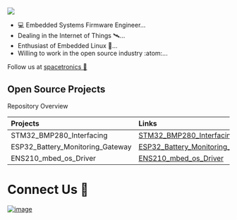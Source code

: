 # <h2 align="left">
<img src="https://readme-typing-svg.herokuapp.com/?lines=Hello+World+🌏;Here's+$uffiy@n+$h@ikh..;Nice+to+meet+you!&center=false&size=30">
</h2>

- 💻 Embedded Systems Firmware Engineer...
- Dealing in the Internet of Things 🛰️...
- Enthusiast of Embedded Linux 🐧...
- Willing to work in the open source industry :atom:...


Follow us at [spacetronics 🚀](https://www.instagram.com/spacetronics/?utm_source=ig_embed&ig_mid=Xa0hPwABAAEL-Spz_Xp0rviImpPD&hl=en)

## Open Source Projects
Repository Overview

|Projects    |Links|
|:-----------|:-------------|
|STM32_BMP280_Interfacing|[STM32_BMP280_Interfacing](https://github.com/suffiyanshaikh/STM32_BMP280_Interfacing)|
|ESP32_Battery_Monitoring_Gateway|[ESP32_Battery_Monitoring_Gateway](https://github.com/suffiyanshaikh/ESP32_Battery_Monitoring_Gateway.git)|
|ENS210_mbed_os_Driver|[ENS210_mbed_os_Driver](https://github.com/suffiyanshaikh/ENS210_mbed_os_Driver.git)|


# Connect Us 📡

[![image](https://user-images.githubusercontent.com/42150715/192160083-03186e43-848a-4144-9336-51a34516844e.png)](https://www.linkedin.com/in/suffiyan-shaikh-113287121)







<!--
**suffiyanshaikh/suffiyanshaikh** is a ✨ _special_ ✨ repository because its `README.md` (this file) appears on your GitHub profile.

Here are some ideas to get you started:

- :computer:	 Embedded Systems Firmware Engineer...
- 🌱 I’m currently learning ...
- 👯 I’m looking to collaborate on ...
- 🤔 I’m looking for help with ...
- 💬 Ask me about ...
- 📫 How to reach me: ...
- 😄 Pronouns: ...
- ⚡ Fun fact: ...
-->



